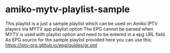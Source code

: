 # amiko-mytv-playlist-sample
This playlist is a just a sample playlist which can be used on Amiko IPTV players via MYTV app playlist option
The EPG cannot be parsed when MYTV is used with playlist option and need to be entered in a epg URL field
As EPG source for the sample playlist provided here you can use this: https://iptv-org.github.io/epg/guides/gr.xml
